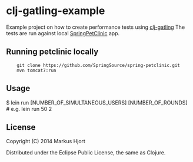 # clj-gatling-example

Example project on how to create performance tests using [clj-gatling](https://github.com/mhjort/clj-gatling)
The tests are run against local [SpringPetClinic](https://github.com/spring-projects/spring-petclinic) app.

## Running petclinic locally
```
 	git clone https://github.com/SpringSource/spring-petclinic.git
	mvn tomcat7:run
```

## Usage

  $ lein run [NUMBER_OF_SIMULTANEOUS_USERS] [NUMBER_OF_ROUNDS] # e.g. lein run 50 2

## License

Copyright (C) 2014 Markus Hjort

Distributed under the Eclipse Public License, the same as Clojure.
